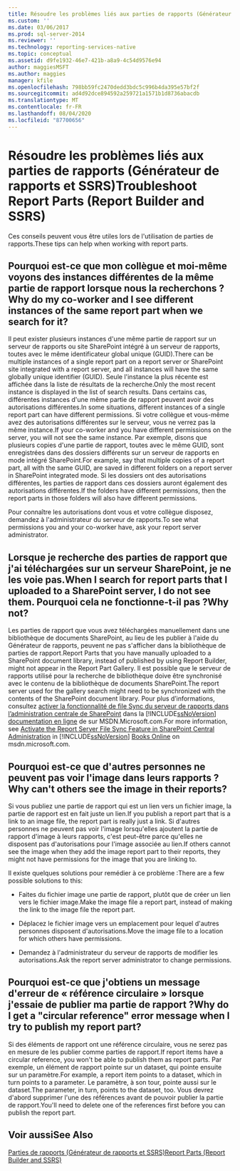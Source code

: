```yaml
---
title: Résoudre les problèmes liés aux parties de rapports (Générateur de rapports et SSRS) | Microsoft Docs
ms.custom: ''
ms.date: 03/06/2017
ms.prod: sql-server-2014
ms.reviewer: ''
ms.technology: reporting-services-native
ms.topic: conceptual
ms.assetid: d9fe1932-46e7-421b-a8a9-4c54d9576e94
author: maggiesMSFT
ms.author: maggies
manager: kfile
ms.openlocfilehash: 798bb59fc2470dedd3bdc5c996b4da395e57bf2f
ms.sourcegitcommit: ad4d92dce894592a259721a1571b1d8736abacdb
ms.translationtype: MT
ms.contentlocale: fr-FR
ms.lasthandoff: 08/04/2020
ms.locfileid: "87700656"
---
```

# <a name="troubleshoot-report-parts-report-builder-and-ssrs"></a><span data-ttu-id="efbf7-102">Résoudre les problèmes liés aux parties de rapports (Générateur de rapports et SSRS)</span><span class="sxs-lookup"><span data-stu-id="efbf7-102">Troubleshoot Report Parts (Report Builder and SSRS)</span></span>
  <span data-ttu-id="efbf7-103">Ces conseils peuvent vous être utiles lors de l'utilisation de parties de rapports.</span><span class="sxs-lookup"><span data-stu-id="efbf7-103">These tips can help when working with report parts.</span></span>  
  
## <a name="why-do-my-co-worker-and-i-see-different-instances-of-the-same-report-part-when-we-search-for-it"></a><span data-ttu-id="efbf7-104">Pourquoi est-ce que mon collègue et moi-même voyons des instances différentes de la même partie de rapport lorsque nous la recherchons ?</span><span class="sxs-lookup"><span data-stu-id="efbf7-104">Why do my co-worker and I see different instances of the same report part when we search for it?</span></span>  
 <span data-ttu-id="efbf7-105">Il peut exister plusieurs instances d'une même partie de rapport sur un serveur de rapports ou site SharePoint intégré à un serveur de rapports, toutes avec le même identificateur global unique (GUID).</span><span class="sxs-lookup"><span data-stu-id="efbf7-105">There can be multiple instances of a single report part on a report server or SharePoint site integrated with a report server, and all instances will have the same globally unique identifier (GUID).</span></span> <span data-ttu-id="efbf7-106">Seule l'instance la plus récente est affichée dans la liste de résultats de la recherche.</span><span class="sxs-lookup"><span data-stu-id="efbf7-106">Only the most recent instance is displayed in the list of search results.</span></span> <span data-ttu-id="efbf7-107">Dans certains cas, différentes instances d'une même partie de rapport peuvent avoir des autorisations différentes.</span><span class="sxs-lookup"><span data-stu-id="efbf7-107">In some situations, different instances of a single report part can have different permissions.</span></span> <span data-ttu-id="efbf7-108">Si votre collègue et vous-même avez des autorisations différentes sur le serveur, vous ne verrez pas la même instance.</span><span class="sxs-lookup"><span data-stu-id="efbf7-108">If your co-worker and you have different permissions on the server, you will not see the same instance.</span></span> <span data-ttu-id="efbf7-109">Par exemple, disons que plusieurs copies d'une partie de rapport, toutes avec le même GUID, sont enregistrées dans des dossiers différents sur un serveur de rapports en mode intégré SharePoint.</span><span class="sxs-lookup"><span data-stu-id="efbf7-109">For example, say that multiple copies of a report part, all with the same GUID, are saved in different folders on a report server in SharePoint integrated mode.</span></span> <span data-ttu-id="efbf7-110">Si les dossiers ont des autorisations différentes, les parties de rapport dans ces dossiers auront également des autorisations différentes.</span><span class="sxs-lookup"><span data-stu-id="efbf7-110">If the folders have different permissions, then the report parts in those folders will also have different permissions.</span></span>  
  
 <span data-ttu-id="efbf7-111">Pour connaître les autorisations dont vous et votre collègue disposez, demandez à l'administrateur du serveur de rapports.</span><span class="sxs-lookup"><span data-stu-id="efbf7-111">To see what permissions you and your co-worker have, ask your report server administrator.</span></span>  
  
## <a name="when-i-search-for-report-parts-that-i-uploaded-to-a-sharepoint-server-i-do-not-see-them-why-not"></a><span data-ttu-id="efbf7-112">Lorsque je recherche des parties de rapport que j'ai téléchargées sur un serveur SharePoint, je ne les voie pas.</span><span class="sxs-lookup"><span data-stu-id="efbf7-112">When I search for report parts that I uploaded to a SharePoint server, I do not see them.</span></span> <span data-ttu-id="efbf7-113">Pourquoi cela ne fonctionne-t-il pas ?</span><span class="sxs-lookup"><span data-stu-id="efbf7-113">Why not?</span></span>  
 <span data-ttu-id="efbf7-114">Les parties de rapport que vous avez téléchargées manuellement dans une bibliothèque de documents SharePoint, au lieu de les publier à l'aide du Générateur de rapports, peuvent ne pas s'afficher dans la bibliothèque de parties de rapport.</span><span class="sxs-lookup"><span data-stu-id="efbf7-114">Report Parts that you have manually uploaded to a SharePoint document library, instead of published by using Report Builder, might not appear in the Report Part Gallery.</span></span> <span data-ttu-id="efbf7-115">Il est possible que le serveur de rapports utilisé pour la recherche de bibliothèque doive être synchronisé avec le contenu de la bibliothèque de documents SharePoint.</span><span class="sxs-lookup"><span data-stu-id="efbf7-115">The report server used for the gallery search might need to be synchronized with the contents of the SharePoint document library.</span></span> <span data-ttu-id="efbf7-116">Pour plus d’informations, consultez [activer la fonctionnalité de file Sync du serveur de rapports dans l’administration centrale de SharePoint](../../2014/reporting-services/activate-report-server-file-sync-feature-sharepoint-central-administration.md) dans la [!INCLUDE[ssNoVersion](../includes/ssnoversion-md.md)] [documentation en ligne](https://go.microsoft.com/fwlink/?LinkId=154888) de sur MSDN.Microsoft.com.</span><span class="sxs-lookup"><span data-stu-id="efbf7-116">For more information, see [Activate the Report Server File Sync Feature in SharePoint Central Administration](../../2014/reporting-services/activate-report-server-file-sync-feature-sharepoint-central-administration.md) in [!INCLUDE[ssNoVersion](../includes/ssnoversion-md.md)] [Books Online](https://go.microsoft.com/fwlink/?LinkId=154888) on msdn.microsoft.com.</span></span>  
  
## <a name="why-cant-others-see-the-image-in-their-reports"></a><span data-ttu-id="efbf7-117">Pourquoi est-ce que d'autres personnes ne peuvent pas voir l'image dans leurs rapports ?</span><span class="sxs-lookup"><span data-stu-id="efbf7-117">Why can't others see the image in their reports?</span></span>  
 <span data-ttu-id="efbf7-118">Si vous publiez une partie de rapport qui est un lien vers un fichier image, la partie de rapport est en fait juste un lien.</span><span class="sxs-lookup"><span data-stu-id="efbf7-118">If you publish a report part that is a link to an image file, the report part is really just a link.</span></span> <span data-ttu-id="efbf7-119">Si d'autres personnes ne peuvent pas voir l'image lorsqu'elles ajoutent la partie de rapport d'image à leurs rapports, c'est peut-être parce qu'elles ne disposent pas d'autorisations pour l'image associée au lien.</span><span class="sxs-lookup"><span data-stu-id="efbf7-119">If others cannot see the image when they add the image report part to their reports, they might not have permissions for the image that you are linking to.</span></span>  
  
 <span data-ttu-id="efbf7-120">Il existe quelques solutions pour remédier à ce problème :</span><span class="sxs-lookup"><span data-stu-id="efbf7-120">There are a few possible solutions to this:</span></span>  
  
-   <span data-ttu-id="efbf7-121">Faites du fichier image une partie de rapport, plutôt que de créer un lien vers le fichier image.</span><span class="sxs-lookup"><span data-stu-id="efbf7-121">Make the image file a report part, instead of making the link to the image file the report part.</span></span>  
  
-   <span data-ttu-id="efbf7-122">Déplacez le fichier image vers un emplacement pour lequel d'autres personnes disposent d'autorisations.</span><span class="sxs-lookup"><span data-stu-id="efbf7-122">Move the image file to a location for which others have permissions.</span></span>  
  
-   <span data-ttu-id="efbf7-123">Demandez à l'administrateur du serveur de rapports de modifier les autorisations.</span><span class="sxs-lookup"><span data-stu-id="efbf7-123">Ask the report server administrator to change permissions.</span></span>  
  
## <a name="why-do-i-get-a-circular-reference-error-message-when-i-try-to-publish-my-report-part"></a><span data-ttu-id="efbf7-124">Pourquoi est-ce que j'obtiens un message d'erreur de « référence circulaire » lorsque j'essaie de publier ma partie de rapport ?</span><span class="sxs-lookup"><span data-stu-id="efbf7-124">Why do I get a "circular reference" error message when I try to publish my report part?</span></span>  
 <span data-ttu-id="efbf7-125">Si des éléments de rapport ont une référence circulaire, vous ne serez pas en mesure de les publier comme parties de rapport.</span><span class="sxs-lookup"><span data-stu-id="efbf7-125">If report items have a circular reference, you won't be able to publish them as report parts.</span></span> <span data-ttu-id="efbf7-126">Par exemple, un élément de rapport pointe sur un dataset, qui pointe ensuite sur un paramètre.</span><span class="sxs-lookup"><span data-stu-id="efbf7-126">For example, a report item points to a dataset, which in turn points to a parameter.</span></span> <span data-ttu-id="efbf7-127">Le paramètre, à son tour, pointe aussi sur le dataset.</span><span class="sxs-lookup"><span data-stu-id="efbf7-127">The parameter, in turn, points to the dataset¸ too.</span></span> <span data-ttu-id="efbf7-128">Vous devrez d'abord supprimer l'une des références avant de pouvoir publier la partie de rapport.</span><span class="sxs-lookup"><span data-stu-id="efbf7-128">You'll need to delete one of the references first before you can publish the report part.</span></span>  
  
## <a name="see-also"></a><span data-ttu-id="efbf7-129">Voir aussi</span><span class="sxs-lookup"><span data-stu-id="efbf7-129">See Also</span></span>  
 [<span data-ttu-id="efbf7-130">Parties de rapports &#40;Générateur de rapports et SSRS&#41;</span><span class="sxs-lookup"><span data-stu-id="efbf7-130">Report Parts &#40;Report Builder and SSRS&#41;</span></span>](report-parts-report-builder-and-ssrs.md)  
  
  

